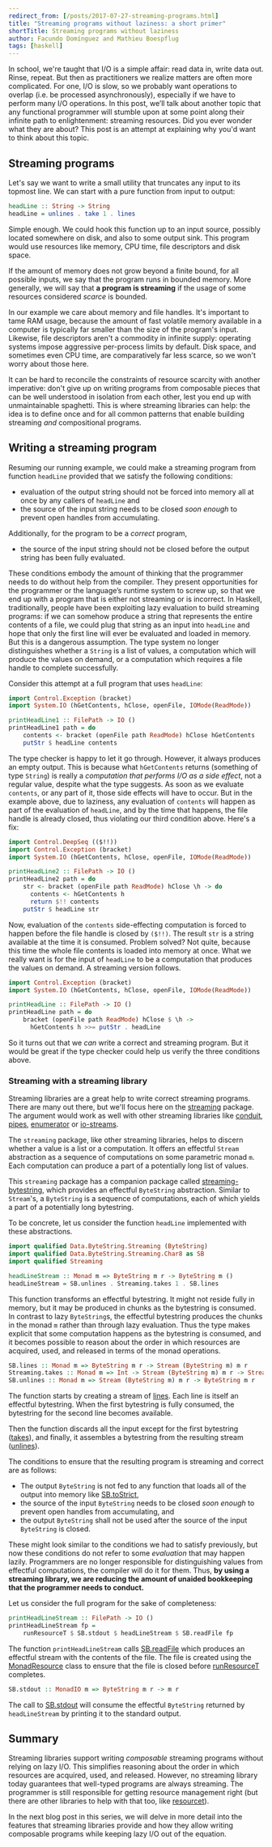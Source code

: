 ```yaml
---
redirect_from: [/posts/2017-07-27-streaming-programs.html]
title: "Streaming programs without laziness: a short primer"
shortTitle: Streaming programs without laziness
author: Facundo Domínguez and Mathieu Boespflug
tags: [haskell]
---
```


In school, we're taught that I/O is a simple affair: read data in,
write data out. Rinse, repeat. But then as practitioners we realize
matters are often more complicated. For one, I/O is slow, so we
probably want operations to overlap (i.e. be processed
asynchronously), especially if we have to perform many I/O operations.
In this post, we’ll talk about another topic that any functional
programmer will stumble upon at some point along their infinite path
to enlightenment: streaming resources. Did you ever wonder what they
are about? This post is an attempt at explaining why you'd want to
think about this topic.

## Streaming programs

Let's say we want to write a small utility that truncates any input to
its topmost line. We can start with a pure function from input to
output:

```Haskell
headLine :: String -> String
headLine = unlines . take 1 . lines
```

Simple enough. We could hook this function up to an input source,
possibly located somewhere on disk, and also to some output sink. This
program would use resources like memory, CPU time, file descriptors
and disk space.

If the amount of memory does not grow beyond a finite bound, for all
possible inputs, we say that the program runs in bounded memory. More
generally, we will say that **a program is streaming** if the usage of
some resources considered _scarce_ is bounded.

In our example we care about memory and file handles. It's important
to tame RAM usage, because the amount of fast volatile memory
available in a computer is typically far smaller than the size of the
program's input. Likewise, file descriptors aren't a commodity in
infinite supply: operating systems impose aggressive per-process
limits by default. Disk space, and sometimes even CPU time, are
comparatively far less scarce, so we won't worry about those here.

It can be hard to reconcile the constraints of resource scarcity with
another imperative: don't give up on writing programs from composable
pieces that can be well understood in isolation from each other, lest
you end up with unmaintainable spaghetti. This is where streaming
libraries can help: the idea is to define once and for all common
patterns that enable building streaming _and_ compositional programs.

## Writing a streaming program

Resuming our running example, we could make a streaming program from
function `headLine` provided that we satisfy the following conditions:

- evaluation of the output string should not be forced into memory all
  at once by any callers of `headLine` and
- the source of the input string needs to be closed _soon enough_ to
  prevent open handles from accumulating.

Additionally, for the program to be a _correct_ program,

- the source of the input string should not be closed before the
  output string has been fully evaluated.

These conditions embody the amount of thinking that the programmer
needs to do without help from the compiler. They present opportunities
for the programmer or the language’s runtime system to screw up, so
that we end up with a program that is either not streaming or is
incorrect. In Haskell, traditionally, people have been exploiting lazy
evaluation to build streaming programs: if we can somehow produce
a string that represents the entire contents of a file, we could plug
that string as an input into `headLine` and hope that only the first
line will ever be evaluated and loaded in memory. But this is
a dangerous assumption. The type system no longer distinguishes
whether a `String` is a list of values, a computation which will
produce the values on demand, or a computation which requires a file
handle to complete successfully.

Consider this attempt at a full program that uses `headLine`:

```Haskell
import Control.Exception (bracket)
import System.IO (hGetContents, hClose, openFile, IOMode(ReadMode))

printHeadLine1 :: FilePath -> IO ()
printHeadLine1 path = do
    contents <- bracket (openFile path ReadMode) hClose hGetContents
    putStr $ headLine contents
```

The type checker is happy to let it go through. However, it always
produces an empty output. This is because what `hGetContents` returns
(something of type `String`) is really a _computation that performs
I/O as a side effect_, not a regular value, despite what the type
suggests. As soon as we evaluate `contents`, or any part of it, those side
effects will have to occur. But in the example above, due to laziness,
any evaluation of `contents` will happen as part of the evaluation of
`headLine`, and by the time that happens, the file handle is already
closed, thus violating our third condition above. Here's a fix:

```Haskell
import Control.DeepSeq (($!!))
import Control.Exception (bracket)
import System.IO (hGetContents, hClose, openFile, IOMode(ReadMode))

printHeadLine2 :: FilePath -> IO ()
printHeadLine2 path = do
    str <- bracket (openFile path ReadMode) hClose \h -> do
      contents <- hGetContents h
      return $!! contents
    putStr $ headLine str
```

Now, evaluation of the `contents` side-effecting computation is forced
to happen before the file handle is closed by `($!!)`. The result
`str` is a string available at the time it is consumed. Problem
solved? Not quite, because this time the whole file contents is loaded
into memory at once. What we really want is for the input of
`headLine` to be a computation that produces the values on demand.
A streaming version follows.

```Haskell
import Control.Exception (bracket)
import System.IO (hGetContents, hClose, openFile, IOMode(ReadMode))

printHeadLine :: FilePath -> IO ()
printHeadLine path = do
    bracket (openFile path ReadMode) hClose $ \h ->
      hGetContents h >>= putStr . headLine
```

So it turns out that we _can_ write a correct and streaming program.
But it would be great if the type checker could help us verify
the three conditions above.

### Streaming with a streaming library

Streaming libraries are a great help to write correct streaming
programs. There are many out there, but we'll focus here on
the [streaming](http://www.stackage.org/package/streaming) package.
The argument would work as well with other streaming libraries
like
[conduit](http://www.stackage.org/package/conduit),
[pipes](http://www.stackage.org/package/pipes),
[enumerator](http://www.stackage.org/package/enumerator)
or [io-streams](http://www.stackage.org/package/io-streams).

The `streaming` package, like other streaming libraries, helps to
discern whether a value is a list or a computation. It offers an
effectful `Stream` abstraction as a sequence of computations on some
parametric monad `m`. Each computation can produce a part of
a potentially long list of values.

This `streaming` package has a companion package
called
[streaming-bytestring](http://www.stackage.org/package/streaming-bytestring),
which provides an effectful `ByteString` abstraction. Similar to
`Stream`'s, a `ByteString` is a sequence of computations, each of
which yields a part of a potentially long bytestring.

To be concrete, let us consider the function `headLine` implemented
with these abstractions.

```Haskell
import qualified Data.ByteString.Streaming (ByteString)
import qualified Data.ByteString.Streaming.Char8 as SB
import qualified Streaming

headLineStream :: Monad m => ByteString m r -> ByteString m ()
headLineStream = SB.unlines . Streaming.takes 1 . SB.lines
```

This function transforms an effectful bytestring. It might not reside
fully in memory, but it may be produced in chunks as the bytestring is
consumed. In contrast to lazy `ByteString`s, the effectful bytestring
produces the chunks in the monad `m` rather than through lazy
evaluation. Thus the type makes explicit that some computation happens
as the bytestring is consumed, and it becomes possible to reason about
the order in which resources are acquired, used, and released in terms
of the monad operations.

```Haskell
SB.lines :: Monad m => ByteString m r -> Stream (ByteString m) m r
Streaming.takes :: Monad m => Int -> Stream (ByteString m) m r -> Stream (ByteString m) m ()
SB.unlines :: Monad m => Stream (ByteString m) m r -> ByteString m r
```

The function starts by creating a stream of
[lines](https://www.stackage.org/haddock/lts-8.22/streaming-bytestring-0.1.4.6/Data-ByteString-Streaming-Char8.html#v:lines).
Each line is itself
an effectful bytestring. When the first bytestring is fully consumed,
the bytestring for the second line becomes available.

Then the function discards all the input except for the first bytestring
([takes](https://www.stackage.org/haddock/lts-8.21/streaming-0.1.4.5/Streaming.html#v:takes)),
and finally, it assembles a bytestring from the resulting stream
([unlines](https://www.stackage.org/haddock/lts-8.22/streaming-bytestring-0.1.4.6/Data-ByteString-Streaming-Char8.html#v:unlines)).

The conditions to ensure that the resulting program is streaming and
correct are as follows:

- The output `ByteString` is not fed to any function that loads all of
  the output into memory like
  [SB.toStrict](https://www.stackage.org/haddock/lts-8.22/streaming-bytestring-0.1.4.6/Data-ByteString-Streaming-Char8.html#v:toStrict),
- the source of the input `ByteString` needs to be closed _soon enough_ to
  prevent open handles from accumulating, and
- the output `ByteString` shall not be used after the source of the
  input `ByteString` is closed.

These might look similar to the conditions we had to satisfy
previously, but now these conditions do not refer to some _evaluation_
that may happen lazily. Programmers are no longer responsible for
distinguishing values from effectful computations, the compiler will
do it for them. Thus, **by using a streaming library, we are reducing
the amount of unaided bookkeeping that the programmer needs to
conduct.**

Let us consider the full program for the sake of completeness:

```Haskell
printHeadLineStream :: FilePath -> IO ()
printHeadLineStream fp =
    runResourceT $ SB.stdout $ headLineStream $ SB.readFile fp
```

The function `printHeadLineStream` calls
[SB.readFile](https://www.stackage.org/haddock/lts-8.22/streaming-bytestring-0.1.4.6/Data-ByteString-Streaming-Char8.html#v:readFile)
which produces an effectful
stream with the contents of the file. The file is created using the
[MonadResource](https://www.stackage.org/haddock/lts-8.21/resourcet-1.1.9/Control-Monad-Trans-Resource.html#t:MonadResource)
class to ensure that the file is closed before
[runResourceT](https://www.stackage.org/haddock/lts-8.21/resourcet-1.1.9/Control-Monad-Trans-Resource.html#v:runResourceT)
completes.

```Haskell
SB.stdout :: MonadIO m => ByteString m r -> m r
```

The call to
[SB.stdout](https://www.stackage.org/haddock/lts-8.22/streaming-bytestring-0.1.4.6/Data-ByteString-Streaming-Char8.html#v:stdout)
will consume the effectful `ByteString` returned by `headLineStream`
by printing it to the standard output.

## Summary

Streaming libraries support writing _composable_ streaming programs
without relying on lazy I/O. This simplifies reasoning about the order
in which resources are acquired, used, and released. However, no
streaming library today guarantees that well-typed programs are always
streaming. The programmer is still responsible for getting resource
management right (but there are other libraries to help with that too,
like [resourcet](http://hackage.haskell.org/package/resourcet)).

In the next blog post in this series, we will delve in more detail
into the features that streaming libraries provide and how they allow
writing composable programs while keeping lazy I/O out of the
equation.
